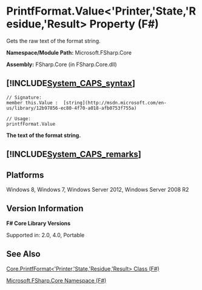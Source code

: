 # PrintfFormat.Value<'Printer,'State,'Residue,'Result> Property (F#)

Gets the raw text of the format string.

**Namespace/Module Path:** Microsoft.FSharp.Core

**Assembly:** FSharp.Core (in FSharp.Core.dll)


## [!INCLUDE[System_CAPS_syntax](//System/Token/System_CAPS_syntax_md.md)]

```
// Signature:
member this.Value :  [string](http://msdn.microsoft.com/en-us/library/12b97856-ec80-4f70-a018-afb0753f755a)

// Usage:
printfFormat.Value
```
**The text of the format string.**
## [!INCLUDE[System_CAPS_remarks](//System/Token/System_CAPS_remarks_md.md)]

## Platforms
Windows 8, Windows 7, Windows Server 2012, Windows Server 2008 R2


## Version Information
**F# Core Library Versions**

Supported in: 2.0, 4.0, Portable




## See Also
[Core.PrintfFormat&#60;'Printer,'State,'Residue,'Result&#62; Class &#40;F&#35;&#41;](Core.PrintfFormat%3C%27Printer%2C%27State%2C%27Residue%2C%27Result%3E+Class+28%F%2329%.md)

[Microsoft.FSharp.Core Namespace &#40;F&#35;&#41;](Microsoft.FSharp.Core+Namespace+28%F%2329%.md)

